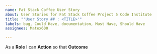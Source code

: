 ```yaml
---
name: Fat Stack Coffee User Story
about: User Stories for Fat Stack Coffee Project 5 Code Institute
title: "'User Story ## : <TITLE>'"
labels: bug, Could Have, documentation, Must Have, Should Have
assignees: Matex600

---
```


As a **Role** I can **Action** so that **Outcome**
